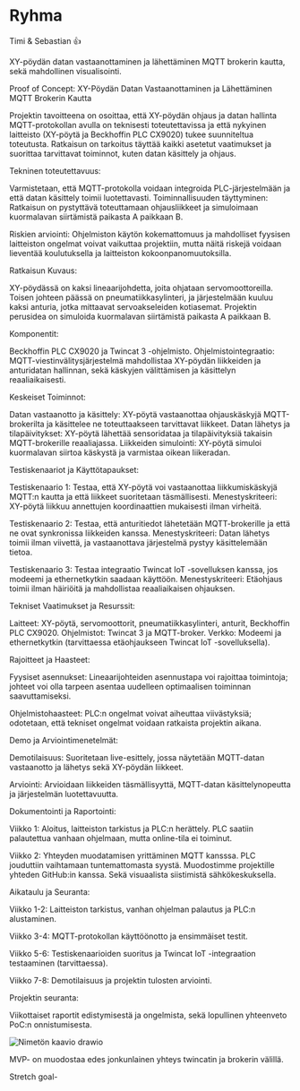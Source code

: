 # Ryhma
Timi & Sebastian 👍

XY-pöydän datan vastaanottaminen ja lähettäminen MQTT brokerin kautta, sekä mahdollinen visualisointi.


Proof of Concept: XY-Pöydän Datan Vastaanottaminen ja Lähettäminen MQTT Brokerin Kautta


Projektin tavoitteena on osoittaa, että XY-pöydän ohjaus ja datan hallinta MQTT-protokollan avulla on teknisesti toteutettavissa ja että nykyinen laitteisto (XY-pöytä ja Beckhoffin PLC CX9020) tukee suunniteltua toteutusta.
Ratkaisun on tarkoitus täyttää kaikki asetetut vaatimukset ja suorittaa tarvittavat toiminnot, kuten datan käsittely ja ohjaus.


Tekninen toteutettavuus:

Varmistetaan, että MQTT-protokolla voidaan integroida PLC-järjestelmään ja että datan käsittely toimii luotettavasti.
Toiminnallisuuden täyttyminen: Ratkaisun on pystyttävä toteuttamaan ohjausliikkeet ja simuloimaan kuormalavan siirtämistä paikasta A paikkaan B.

Riskien arviointi: Ohjelmiston käytön kokemattomuus ja mahdolliset fyysisen laitteiston ongelmat voivat vaikuttaa projektiin, mutta näitä riskejä voidaan lieventää koulutuksella ja laitteiston kokoonpanomuutoksilla.


Ratkaisun Kuvaus:

XY-pöydässä on kaksi lineaarijohdetta, joita ohjataan servomoottoreilla. Toisen johteen päässä on pneumatiikkasylinteri, ja järjestelmään kuuluu kaksi anturia, jotka mittaavat servoakseleiden kotiasemat. 
Projektin perusidea on simuloida kuormalavan siirtämistä paikasta A paikkaan B.


Komponentit:

Beckhoffin PLC CX9020 ja Twincat 3 -ohjelmisto.
Ohjelmistointegraatio: MQTT-viestinvälitysjärjestelmä mahdollistaa XY-pöydän liikkeiden ja anturidatan hallinnan, sekä käskyjen välittämisen ja käsittelyn reaaliaikaisesti.


Keskeiset Toiminnot:

Datan vastaanotto ja käsittely: XY-pöytä vastaanottaa ohjauskäskyjä MQTT-brokerilta ja käsittelee ne toteuttaakseen tarvittavat liikkeet.
Datan lähetys ja tilapäivitykset: XY-pöytä lähettää sensoridataa ja tilapäivityksiä takaisin MQTT-brokerille reaaliajassa.
Liikkeiden simulointi: XY-pöytä simuloi kuormalavan siirtoa käskystä ja varmistaa oikean liikeradan.


Testiskenaariot ja Käyttötapaukset:

Testiskenaario 1: Testaa, että XY-pöytä voi vastaanottaa liikkumiskäskyjä MQTT:n kautta ja että liikkeet suoritetaan täsmällisesti.
Menestyskriteeri: XY-pöytä liikkuu annettujen koordinaattien mukaisesti ilman virheitä.

Testiskenaario 2: Testaa, että anturitiedot lähetetään MQTT-brokerille ja että ne ovat synkronissa liikkeiden kanssa.
Menestyskriteeri: Datan lähetys toimii ilman viivettä, ja vastaanottava järjestelmä pystyy käsittelemään tietoa.

Testiskenaario 3: Testaa integraatio Twincat IoT -sovelluksen kanssa, jos modeemi ja ethernetkytkin saadaan käyttöön.
Menestyskriteeri: Etäohjaus toimii ilman häiriöitä ja mahdollistaa reaaliaikaisen ohjauksen.


Tekniset Vaatimukset ja Resurssit:

Laitteet: XY-pöytä, servomoottorit, pneumatiikkasylinteri, anturit, Beckhoffin PLC CX9020.
Ohjelmistot: Twincat 3 ja MQTT-broker.
Verkko: Modeemi ja ethernetkytkin (tarvittaessa etäohjaukseen Twincat IoT -sovelluksella).


Rajoitteet ja Haasteet:

Fyysiset asennukset: Lineaarijohteiden asennustapa voi rajoittaa toimintoja; johteet voi olla tarpeen asentaa uudelleen optimaalisen toiminnan saavuttamiseksi.

Ohjelmistohaasteet: PLC:n ongelmat voivat aiheuttaa viivästyksiä; odotetaan, että tekniset ongelmat voidaan ratkaista projektin aikana.


Demo ja Arviointimenetelmät:

Demotilaisuus: Suoritetaan live-esittely, jossa näytetään MQTT-datan vastaanotto ja lähetys sekä XY-pöydän liikkeet.

Arviointi: Arvioidaan liikkeiden täsmällisyyttä, MQTT-datan käsittelynopeutta ja järjestelmän luotettavuutta.



Dokumentointi ja Raportointi:

Viikko 1: Aloitus, laitteiston tarkistus ja PLC:n herättely. PLC saatiin palautettua vanhaan ohjelmaan, mutta online-tila ei toiminut.

Viikko 2: Yhteyden muodatamisen yrittäminen MQTT kansssa. PLC jouduttiin vaihtamaan tuntemattomasta syystä. Muodostimme projektille yhteden GitHub:in kanssa. Sekä visuaalista siistimistä sähkökeskuksella.



Aikataulu ja Seuranta:

Viikko 1-2: Laitteiston tarkistus, vanhan ohjelman palautus ja PLC:n alustaminen.

Viikko 3-4: MQTT-protokollan käyttöönotto ja ensimmäiset testit.

Viikko 5-6: Testiskenaarioiden suoritus ja Twincat IoT -integraation testaaminen (tarvittaessa).

Viikko 7-8: Demotilaisuus ja projektin tulosten arviointi.

Projektin seuranta: 

Viikottaiset raportit edistymisestä ja ongelmista, sekä lopullinen yhteenveto PoC:n onnistumisesta.


![Nimetön kaavio drawio](https://github.com/user-attachments/assets/71bc1fd0-c497-4ee0-97ba-6e4a73698bd3)

MVP- on muodostaa edes jonkunlainen yhteys twincatin ja brokerin välillä.

Stretch goal-
